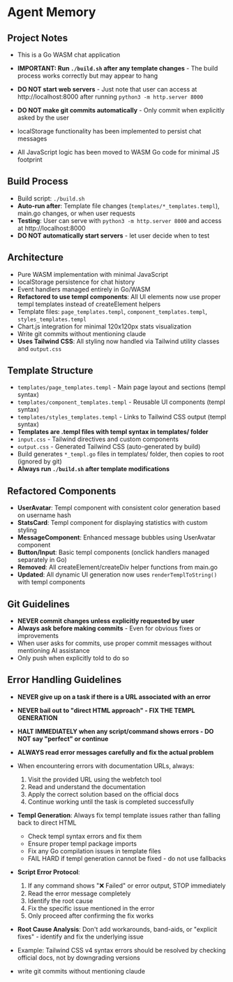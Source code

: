 # Agent Memory

## Project Notes
- This is a Go WASM chat application
- **IMPORTANT: Run `./build.sh` after any template changes** - The build process works correctly but may appear to hang
- **DO NOT start web servers** - Just note that user can access at http://localhost:8000 after running `python3 -m http.server 8000`
- **DO NOT make git commits automatically** - Only commit when explicitly asked by the user

- localStorage functionality has been implemented to persist chat messages
- All JavaScript logic has been moved to WASM Go code for minimal JS footprint

## Build Process
- Build script: `./build.sh`
- **Auto-run after**: Template file changes (`templates/*_templates.templ`), main.go changes, or when user requests
- **Testing**: User can serve with `python3 -m http.server 8000` and access at http://localhost:8000
- **DO NOT automatically start servers** - let user decide when to test

## Architecture
- Pure WASM implementation with minimal JavaScript
- localStorage persistence for chat history
- Event handlers managed entirely in Go/WASM
- **Refactored to use templ components**: All UI elements now use proper templ templates instead of createElement helpers
- Template files: `page_templates.templ`, `component_templates.templ`, `styles_templates.templ`
- Chart.js integration for minimal 120x120px stats visualization
- Write git commits without mentioning claude
- **Uses Tailwind CSS**: All styling now handled via Tailwind utility classes and `output.css`

## Template Structure
- `templates/page_templates.templ` - Main page layout and sections (templ syntax)
- `templates/component_templates.templ` - Reusable UI components (templ syntax)
- `templates/styles_templates.templ` - Links to Tailwind CSS output (templ syntax)
- **Templates are .templ files with templ syntax in templates/ folder**
- `input.css` - Tailwind directives and custom components
- `output.css` - Generated Tailwind CSS (auto-generated by build)
- Build generates `*_templ.go` files in templates/ folder, then copies to root (ignored by git)
- **Always run `./build.sh` after template modifications**

## Refactored Components
- **UserAvatar**: Templ component with consistent color generation based on username hash
- **StatsCard**: Templ component for displaying statistics with custom styling
- **MessageComponent**: Enhanced message bubbles using UserAvatar component
- **Button/Input**: Basic templ components (onclick handlers managed separately in Go)
- **Removed**: All createElement/createDiv helper functions from main.go
- **Updated**: All dynamic UI generation now uses `renderTemplToString()` with templ components

## Git Guidelines
- **NEVER commit changes unless explicitly requested by user**
- **Always ask before making commits** - Even for obvious fixes or improvements
- When user asks for commits, use proper commit messages without mentioning AI assistance
- Only push when explicitly told to do so

## Error Handling Guidelines
- **NEVER give up on a task if there is a URL associated with an error**
- **NEVER bail out to "direct HTML approach" - FIX THE TEMPL GENERATION**
- **HALT IMMEDIATELY when any script/command shows errors - DO NOT say "perfect" or continue**
- **ALWAYS read error messages carefully and fix the actual problem**
- When encountering errors with documentation URLs, always:
  1. Visit the provided URL using the webfetch tool
  2. Read and understand the documentation
  3. Apply the correct solution based on the official docs
  4. Continue working until the task is completed successfully
- **Templ Generation**: Always fix templ template issues rather than falling back to direct HTML
  - Check templ syntax errors and fix them
  - Ensure proper templ package imports
  - Fix any Go compilation issues in template files
  - FAIL HARD if templ generation cannot be fixed - do not use fallbacks
- **Script Error Protocol**:
  1. If any command shows "❌ Failed" or error output, STOP immediately
  2. Read the error message completely
  3. Identify the root cause
  4. Fix the specific issue mentioned in the error
  5. Only proceed after confirming the fix works
- **Root Cause Analysis**: Don't add workarounds, band-aids, or "explicit fixes" - identify and fix the underlying issue
- Example: Tailwind CSS v4 syntax errors should be resolved by checking official docs, not by downgrading versions

- write git commits without mentioning claude